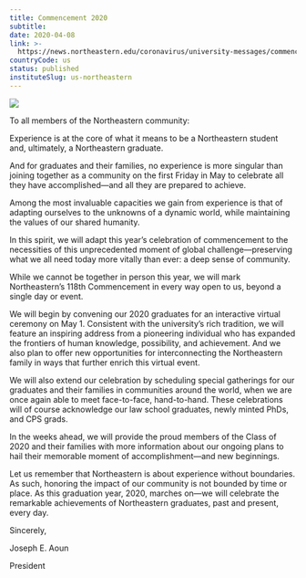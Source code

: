 ```yaml
---
title: Commencement 2020
subtitle: 
date: 2020-04-08
link: >-
  https://news.northeastern.edu/coronavirus/university-messages/commencement-2020/
countryCode: us
status: published
instituteSlug: us-northeastern
---
```

![](https://news.northeastern.edu/wp-content/uploads/2020/02/coronavirus_map_bkg_dk.jpg)

To all members of the Northeastern community:

Experience is at the core of what it means to be a Northeastern student and, ultimately, a Northeastern graduate.

And for graduates and their families, no experience is more singular than joining together as a community on the first Friday in May to celebrate all they have accomplished—and all they are prepared to achieve.

Among the most invaluable capacities we gain from experience is that of adapting ourselves to the unknowns of a dynamic world, while maintaining the values of our shared humanity.

In this spirit, we will adapt this year’s celebration of commencement to the necessities of this unprecedented moment of global challenge—preserving what we all need today more vitally than ever: a deep sense of community.

While we cannot be together in person this year, we will mark Northeastern’s 118th Commencement in every way open to us, beyond a single day or event.

We will begin by convening our 2020 graduates for an interactive virtual ceremony on May 1. Consistent with the university’s rich tradition, we will feature an inspiring address from a pioneering individual who has expanded the frontiers of human knowledge, possibility, and achievement. And we also plan to offer new opportunities for interconnecting the Northeastern family in ways that further enrich this virtual event.

We will also extend our celebration by scheduling special gatherings for our graduates and their families in communities around the world, when we are once again able to meet face-to-face, hand-to-hand. These celebrations will of course acknowledge our law school graduates, newly minted PhDs, and CPS grads.

In the weeks ahead, we will provide the proud members of the Class of 2020 and their families with more information about our ongoing plans to hail their memorable moment of accomplishment—and new beginnings.

Let us remember that Northeastern is about experience without boundaries. As such, honoring the impact of our community is not bounded by time or place. As this graduation year, 2020, marches on—we will celebrate the remarkable achievements of Northeastern graduates, past and present, every day.

Sincerely,

Joseph E. Aoun

President
